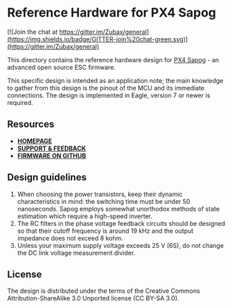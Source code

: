 # Reference Hardware for PX4 Sapog

[![Join the chat at https://gitter.im/Zubax/general](https://img.shields.io/badge/GITTER-join%20chat-green.svg)](https://gitter.im/Zubax/general)

This directory contains the reference hardware design for
[PX4 Sapog](https://kb.zubax.com/x/cYAh) - an advanced open source ESC firmware.

This specific design is intended as an application note;
the main knowledge to gather from this design is the pinout of the MCU and its immediate connections.
The design is implemented in Eagle, version 7 or newer is required.

## Resources

* **[HOMEPAGE](https://kb.zubax.com/x/cYAh)**
* **[SUPPORT & FEEDBACK](https://forum.zubax.com/)**
* **[FIRMWARE ON GITHUB](https://github.com/PX4/sapog)**

## Design guidelines

1. When choosing the power transistors, keep their dynamic characteristics in mind:
the switching time must be under 50 nanoseconds.
Sapog employs somewhat unorthodox methods of state estimation which require a high-speed inverter.
2. The RC filters in the phase voltage feedback circuits should be designed so that their cutoff frequency
is around 19 kHz and the output impedance does not exceed 8 kohm.
3. Unless your maximum supply voltage exceeds 25 V (6S), do not change the DC link voltage measurement divider.

## License

The design is distributed under the terms of the
Creative Commons Attribution-ShareAlike 3.0 Unported license (CC BY-SA 3.0).
